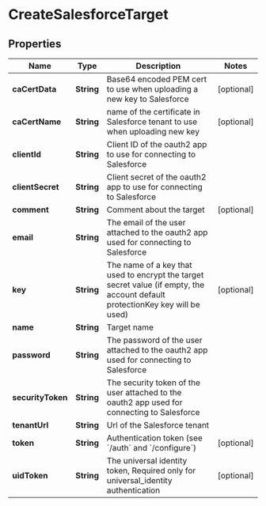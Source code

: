 

# CreateSalesforceTarget

## Properties

Name | Type | Description | Notes
------------ | ------------- | ------------- | -------------
**caCertData** | **String** | Base64 encoded PEM cert to use when uploading a new key to Salesforce |  [optional]
**caCertName** | **String** | name of the certificate in Salesforce tenant to use when uploading new key |  [optional]
**clientId** | **String** | Client ID of the oauth2 app to use for connecting to Salesforce | 
**clientSecret** | **String** | Client secret of the oauth2 app to use for connecting to Salesforce | 
**comment** | **String** | Comment about the target |  [optional]
**email** | **String** | The email of the user attached to the oauth2 app used for connecting to Salesforce | 
**key** | **String** | The name of a key that used to encrypt the target secret value (if empty, the account default protectionKey key will be used) |  [optional]
**name** | **String** | Target name | 
**password** | **String** | The password of the user attached to the oauth2 app used for connecting to Salesforce | 
**securityToken** | **String** | The security token of the user attached to the oauth2 app used for connecting to Salesforce | 
**tenantUrl** | **String** | Url of the Salesforce tenant | 
**token** | **String** | Authentication token (see &#x60;/auth&#x60; and &#x60;/configure&#x60;) |  [optional]
**uidToken** | **String** | The universal identity token, Required only for universal_identity authentication |  [optional]




